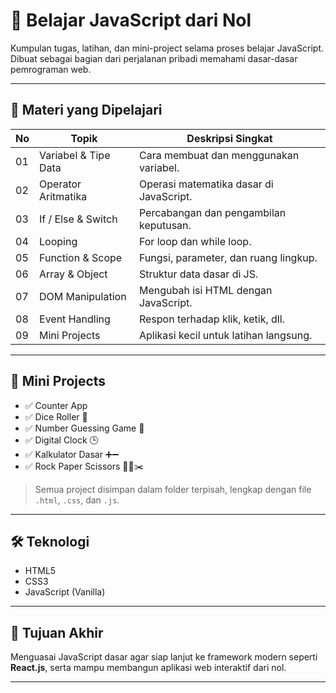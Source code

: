 # 📘 Belajar JavaScript dari Nol

Kumpulan tugas, latihan, dan mini-project selama proses belajar JavaScript.  
Dibuat sebagai bagian dari perjalanan pribadi memahami dasar-dasar pemrograman web.

---

## 🧠 Materi yang Dipelajari

| No | Topik                      | Deskripsi Singkat                         |
|----|----------------------------|-------------------------------------------|
| 01 | Variabel & Tipe Data       | Cara membuat dan menggunakan variabel.    |
| 02 | Operator Aritmatika        | Operasi matematika dasar di JavaScript.  |
| 03 | If / Else & Switch         | Percabangan dan pengambilan keputusan.   |
| 04 | Looping                    | For loop dan while loop.                 |
| 05 | Function & Scope           | Fungsi, parameter, dan ruang lingkup.    |
| 06 | Array & Object             | Struktur data dasar di JS.               |
| 07 | DOM Manipulation           | Mengubah isi HTML dengan JavaScript.     |
| 08 | Event Handling             | Respon terhadap klik, ketik, dll.        |
| 09 | Mini Projects              | Aplikasi kecil untuk latihan langsung.   |

---

## 🧪 Mini Projects

- ✅ Counter App
- ✅ Dice Roller 🎲
- ✅ Number Guessing Game 🔢
- ✅ Digital Clock 🕒
- ✅ Kalkulator Dasar ➕➖
- ✅ Rock Paper Scissors 👊📄✂️

> Semua project disimpan dalam folder terpisah, lengkap dengan file `.html`, `.css`, dan `.js`.

---

## 🛠️ Teknologi

- HTML5
- CSS3
- JavaScript (Vanilla)

---

## 🚀 Tujuan Akhir

Menguasai JavaScript dasar agar siap lanjut ke framework modern seperti **React.js**, serta mampu membangun aplikasi web interaktif dari nol.

---
